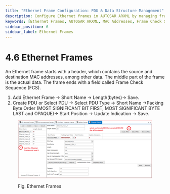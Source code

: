 ```yaml
---
title: "Ethernet Frame Configuration: PDU & Data Structure Management"
description: Configure Ethernet frames in AUTOSAR ARXML by managing frame names, lengths, PDUs, and byte orders. Understand Ethernet frame structures, including headers, data, and FCS for effective network communication.
keywords: [Ethernet Frames, AUTOSAR ARXML, MAC Addresses, Frame Check Sequence, PDU, Packing Byte Order, Short Name, Frame Length]
sidebar_position: 6
sidebar_label: Ethernet Frames
---
```


# 4.6 Ethernet Frames

An Ethernet frame starts with a header, which contains the source and destination MAC addresses, among other data. The middle part of the frame is the actual data. The frame ends with a field called Frame Check Sequence (FCS).

1. Add Ethernet Frame → Short Name → Length(bytes)→ Save.
2. Create PDU or Select PDU →  Select  PDU Type → Short Name →Packing Byte Order (MOST SIGNIFICANT BIT FIRST, MOST SIGNIFICANT BYTE LAST and OPAQUE)→ Start Position → Update Indication → Save.

<div class="text--center">

<figure>

![Ethernet Frames](../assets/image57.webp "- Ethernet Frames")
<figcaption>Fig. Ethernet Frames</figcaption>
</figure>
</div> 
